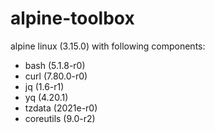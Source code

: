# alpine-toolbox

alpine linux (3.15.0) with following components:

- bash (5.1.8-r0)
- curl (7.80.0-r0)
- jq (1.6-r1)
- yq (4.20.1)
- tzdata (2021e-r0)
- coreutils (9.0-r2)

